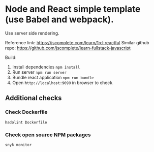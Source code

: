 # Node and React simple template (use Babel and webpack).

Use server side rendering.

Reference link: https://jscomplete.com/learn/1rd-reactful
Similar github repo: https://github.com/jscomplete/learn-fullstack-javascript

Build:

1. Install dependencies `npm install`
2. Run server `npm run server`
3. Bundle react application `npm run bundle`
4. Open `http://localhost:9090` in browser to check.



## Additional checks

### Check Dockerfile
`hadolint Dockerfile` 

### Check open source NPM packages
`snyk monitor`
